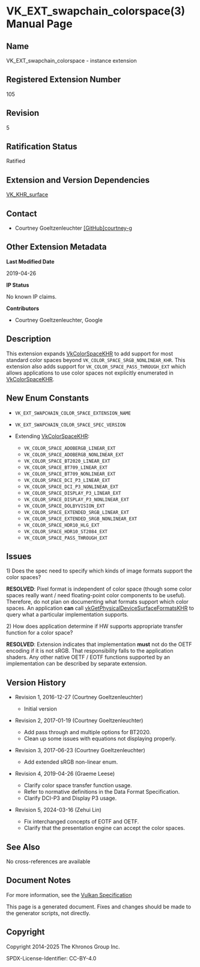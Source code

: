 # VK\_EXT\_swapchain\_colorspace(3) Manual Page

## Name

VK\_EXT\_swapchain\_colorspace - instance extension



## [](#_registered_extension_number)Registered Extension Number

105

## [](#_revision)Revision

5

## [](#_ratification_status)Ratification Status

Ratified

## [](#_extension_and_version_dependencies)Extension and Version Dependencies

[VK\_KHR\_surface](https://registry.khronos.org/vulkan/specs/latest/man/html/VK_KHR_surface.html)

## [](#_contact)Contact

- Courtney Goeltzenleuchter [\[GitHub\]courtney-g](https://github.com/KhronosGroup/Vulkan-Docs/issues/new?body=%5BVK_EXT_swapchain_colorspace%5D%20%40courtney-g%0A%2AHere%20describe%20the%20issue%20or%20question%20you%20have%20about%20the%20VK_EXT_swapchain_colorspace%20extension%2A)

## [](#_other_extension_metadata)Other Extension Metadata

**Last Modified Date**

2019-04-26

**IP Status**

No known IP claims.

**Contributors**

- Courtney Goeltzenleuchter, Google

## [](#_description)Description

This extension expands [VkColorSpaceKHR](https://registry.khronos.org/vulkan/specs/latest/man/html/VkColorSpaceKHR.html) to add support for most standard color spaces beyond `VK_COLOR_SPACE_SRGB_NONLINEAR_KHR`. This extension also adds support for `VK_COLOR_SPACE_PASS_THROUGH_EXT` which allows applications to use color spaces not explicitly enumerated in [VkColorSpaceKHR](https://registry.khronos.org/vulkan/specs/latest/man/html/VkColorSpaceKHR.html).

## [](#_new_enum_constants)New Enum Constants

- `VK_EXT_SWAPCHAIN_COLOR_SPACE_EXTENSION_NAME`
- `VK_EXT_SWAPCHAIN_COLOR_SPACE_SPEC_VERSION`
- Extending [VkColorSpaceKHR](https://registry.khronos.org/vulkan/specs/latest/man/html/VkColorSpaceKHR.html):
  
  - `VK_COLOR_SPACE_ADOBERGB_LINEAR_EXT`
  - `VK_COLOR_SPACE_ADOBERGB_NONLINEAR_EXT`
  - `VK_COLOR_SPACE_BT2020_LINEAR_EXT`
  - `VK_COLOR_SPACE_BT709_LINEAR_EXT`
  - `VK_COLOR_SPACE_BT709_NONLINEAR_EXT`
  - `VK_COLOR_SPACE_DCI_P3_LINEAR_EXT`
  - `VK_COLOR_SPACE_DCI_P3_NONLINEAR_EXT`
  - `VK_COLOR_SPACE_DISPLAY_P3_LINEAR_EXT`
  - `VK_COLOR_SPACE_DISPLAY_P3_NONLINEAR_EXT`
  - `VK_COLOR_SPACE_DOLBYVISION_EXT`
  - `VK_COLOR_SPACE_EXTENDED_SRGB_LINEAR_EXT`
  - `VK_COLOR_SPACE_EXTENDED_SRGB_NONLINEAR_EXT`
  - `VK_COLOR_SPACE_HDR10_HLG_EXT`
  - `VK_COLOR_SPACE_HDR10_ST2084_EXT`
  - `VK_COLOR_SPACE_PASS_THROUGH_EXT`

## [](#_issues)Issues

1\) Does the spec need to specify which kinds of image formats support the color spaces?

**RESOLVED**: Pixel format is independent of color space (though some color spaces really want / need floating-point color components to be useful). Therefore, do not plan on documenting what formats support which color spaces. An application **can** call [vkGetPhysicalDeviceSurfaceFormatsKHR](https://registry.khronos.org/vulkan/specs/latest/man/html/vkGetPhysicalDeviceSurfaceFormatsKHR.html) to query what a particular implementation supports.

2\) How does application determine if HW supports appropriate transfer function for a color space?

**RESOLVED**: Extension indicates that implementation **must** not do the OETF encoding if it is not sRGB. That responsibility falls to the application shaders. Any other native OETF / EOTF functions supported by an implementation can be described by separate extension.

## [](#_version_history)Version History

- Revision 1, 2016-12-27 (Courtney Goeltzenleuchter)
  
  - Initial version
- Revision 2, 2017-01-19 (Courtney Goeltzenleuchter)
  
  - Add pass through and multiple options for BT2020.
  - Clean up some issues with equations not displaying properly.
- Revision 3, 2017-06-23 (Courtney Goeltzenleuchter)
  
  - Add extended sRGB non-linear enum.
- Revision 4, 2019-04-26 (Graeme Leese)
  
  - Clarify color space transfer function usage.
  - Refer to normative definitions in the Data Format Specification.
  - Clarify DCI-P3 and Display P3 usage.
- Revision 5, 2024-03-16 (Zehui Lin)
  
  - Fix interchanged concepts of EOTF and OETF.
  - Clarify that the presentation engine can accept the color spaces.

## [](#_see_also)See Also

No cross-references are available

## [](#_document_notes)Document Notes

For more information, see the [Vulkan Specification](https://registry.khronos.org/vulkan/specs/latest/html/vkspec.html#VK_EXT_swapchain_colorspace)

This page is a generated document. Fixes and changes should be made to the generator scripts, not directly.

## [](#_copyright)Copyright

Copyright 2014-2025 The Khronos Group Inc.

SPDX-License-Identifier: CC-BY-4.0